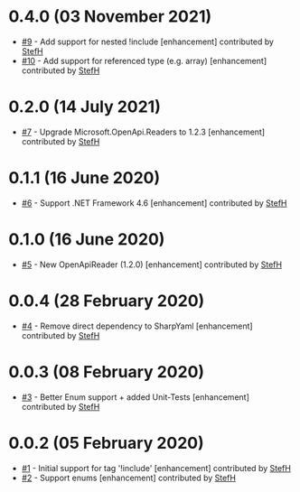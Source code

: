 # 0.4.0 (03 November 2021)
- [#9](https://github.com/StefH/RamlToOpenApiConverter/pull/9) - Add support for nested !include [enhancement] contributed by [StefH](https://github.com/StefH)
- [#10](https://github.com/StefH/RamlToOpenApiConverter/pull/10) - Add support for referenced type (e.g. array) [enhancement] contributed by [StefH](https://github.com/StefH)

# 0.2.0 (14 July 2021)
- [#7](https://github.com/StefH/RamlToOpenApiConverter/pull/7) - Upgrade Microsoft.OpenApi.Readers to 1.2.3 [enhancement] contributed by [StefH](https://github.com/StefH)

# 0.1.1 (16 June 2020)
- [#6](https://github.com/StefH/RamlToOpenApiConverter/pull/6) - Support .NET Framework 4.6 [enhancement] contributed by [StefH](https://github.com/StefH)

# 0.1.0 (16 June 2020)
- [#5](https://github.com/StefH/RamlToOpenApiConverter/pull/5) - New OpenApiReader (1.2.0) [enhancement] contributed by [StefH](https://github.com/StefH)

# 0.0.4 (28 February 2020)
- [#4](https://github.com/StefH/RamlToOpenApiConverter/pull/4) - Remove direct dependency to SharpYaml [enhancement] contributed by [StefH](https://github.com/StefH)

# 0.0.3 (08 February 2020)
- [#3](https://github.com/StefH/RamlToOpenApiConverter/pull/3) - Better Enum support + added Unit-Tests [enhancement] contributed by [StefH](https://github.com/StefH)

# 0.0.2 (05 February 2020)
- [#1](https://github.com/StefH/RamlToOpenApiConverter/pull/1) - Initial support for tag '!include' [enhancement] contributed by [StefH](https://github.com/StefH)
- [#2](https://github.com/StefH/RamlToOpenApiConverter/pull/2) - Support enums [enhancement] contributed by [StefH](https://github.com/StefH)

